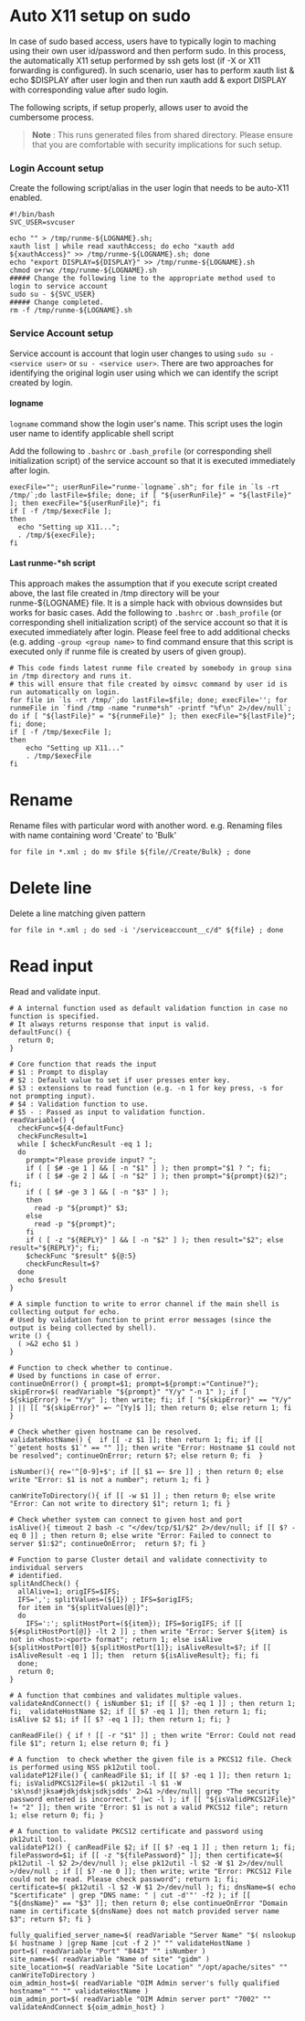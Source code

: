 # Auto X11 setup on sudo

In case of sudo based access, users have to typically login to maching using their own user id/password and then perform sudo. In this process, the automatically X11 setup performed by ssh gets lost (if -X or X11 forwarding is configured). In such scenario, user has to perform xauth list & echo $DISPLAY after user login and then run xauth add & export DISPLAY with corresponding value after sudo login.

The following scripts, if setup properly, allows user to avoid the cumbersome process.
> **Note** : This runs generated files from shared directory. Please ensure that you are comfortable with security implications for such setup.

### Login Account setup

Create the following script/alias in the user login that needs to be auto-X11 enabled.

```
#!/bin/bash
SVC_USER=svcuser

echo "" > /tmp/runme-${LOGNAME}.sh;
xauth list | while read xauthAccess; do echo "xauth add ${xauthAccess}" >> /tmp/runme-${LOGNAME}.sh; done
echo "export DISPLAY=${DISPLAY}" >> /tmp/runme-${LOGNAME}.sh
chmod o+rwx /tmp/runme-${LOGNAME}.sh
##### Change the following line to the appropriate method used to login to service account 
sudo su - ${SVC_USER}
##### Change completed.
rm -f /tmp/runme-${LOGNAME}.sh
```

### Service Account setup
Service account is account that login user changes to using `sudo su - <service user>` or `su - <service user>`. There are two approaches for identifying the original login user using which we can identify the script created by login.

#### logname
`logname` command show the login user's name. This script uses the login user name to identify applicable shell script

Add the following to `.bashrc` or `.bash_profile` (or corresponding shell initialization script) of the service account so that it is executed immediately after login.

```
execFile=""; userRunFile="runme-`logname`.sh"; for file in `ls -rt /tmp/`;do lastFile=$file; done; if [ "${userRunFile}" = "${lastFile}" ]; then execFile="${userRunFile}"; fi
if [ -f /tmp/$execFile ];
then
  echo "Setting up X11...";
  . /tmp/${execFile};
fi
```

#### Last runme-*sh script
This approach makes the assumption that if you execute script created above, the last file created in /tmp directory will be your runme-${LOGNAME} file. It is a simple hack with obvious downsides but works for basic cases.
Add the following to `.bashrc` or `.bash_profile` (or corresponding shell initialization script) of the service account so that it is executed immediately after login.
Please feel free to add additional checks (e.g. adding `-group <group name>` to find command ensure that this script is executed only if runme file is created by users of given group).

```
# This code finds latest runme file created by somebody in group sina in /tmp directory and runs it.
# this will ensure that file created by oimsvc command by user id is run automatically on login.
for file in `ls -rt /tmp/`;do lastFile=$file; done; execFile=''; for runmeFile in `find /tmp -name "runme*sh" -printf "%f\n" 2>/dev/null`; do if [ "${lastFile}" = "${runmeFile}" ]; then execFile="${lastFile}"; fi; done;
if [ -f /tmp/$execFile ];
then
    echo "Setting up X11..."
    . /tmp/$execFile
fi
```

# Rename
Rename files with particular word with another word.
e.g. Renaming files with name containing word 'Create' to 'Bulk'
```
for file in *.xml ; do mv $file ${file//Create/Bulk} ; done
```

# Delete line
Delete a line matching given pattern
```
for file in *.xml ; do sed -i '/serviceaccount__c/d" ${file} ; done
```

# Read input
Read and validate input.
```
# A internal function used as default validation function in case no function is specified.
# It always returns response that input is valid.
defaultFunc() {
  return 0;
}

# Core function that reads the input
# $1 : Prompt to display
# $2 : Default value to set if user presses enter key.
# $3 : extensions to read function (e.g. -n 1 for key press, -s for not prompting input).
# $4 : Validation function to use.
# $5 - : Passed as input to validation function.
readVariable() {
  checkFunc=${4-defaultFunc}
  checkFuncResult=1
  while [ $checkFuncResult -eq 1 ];
  do
    prompt="Please provide input? ";
    if ( [ $# -ge 1 ] && [ -n "$1" ] ); then prompt="$1 ? "; fi;
    if ( [ $# -ge 2 ] && [ -n "$2" ] ); then prompt="${prompt}($2)"; fi;
    if ( [ $# -ge 3 ] && [ -n "$3" ] );
    then
      read -p "${prompt}" $3;
    else
      read -p "${prompt}";
    fi
    if ( [ -z "${REPLY}" ] && [ -n "$2" ] ); then result="$2"; else result="${REPLY}"; fi;
    $checkFunc "$result" ${@:5}
    checkFuncResult=$?
  done
  echo $result
}

# A simple function to write to error channel if the main shell is collecting output for echo.
# Used by validation function to print error messages (since the output is being collected by shell).
write () {
  ( >&2 echo $1 )
}

# Function to check whether to continue.
# Used by functions in case of error.
continueOnError() { prompt=$1; prompt=${prompt:="Continue?"}; skipError=$( readVariable "${prompt}" "Y/y" "-n 1" ); if [ ${skipError} != "Y/y" ]; then write; fi; if [ "${skipError}" == "Y/y" ] || [[ "${skipError}" =~ ^[Yy]$ ]]; then return 0; else return 1; fi }

# Check whether given hostname can be resolved.
validateHostName() {  if [[ -z $1 ]]; then return 1; fi; if [[ "`getent hosts $1`" == "" ]]; then write "Error: Hostname $1 could not be resolved"; continueOnError; return $?; else return 0; fi  }

isNumber(){ re='^[0-9]+$'; if [[ $1 =~ $re ]] ; then return 0; else  write "Error: $1 is not a number"; return 1; fi }

canWriteToDirectory(){ if [[ -w $1 ]] ; then return 0; else write "Error: Can not write to directory $1"; return 1; fi }

# Check whether system can connect to given host and port
isAlive(){ timeout 2 bash -c "</dev/tcp/$1/$2" 2>/dev/null; if [[ $? -eq 0 ]] ; then return 0; else write "Error: Failed to connect to server $1:$2"; continueOnError;  return $?; fi }

# Function to parse Cluster detail and validate connectivity to individual servers
# identified.
splitAndCheck() {
  allAlive=1; origIFS=$IFS;
  IFS=','; splitValues=(${1}) ; IFS=$origIFS;
  for item in "${splitValues[@]}";
  do
    IFS=':'; splitHostPort=(${item}); IFS=$origIFS; if [[ ${#splitHostPort[@]} -lt 2 ]] ; then write "Error: Server ${item} is not in <host>:<port> format"; return 1; else isAlive ${splitHostPort[0]} ${splitHostPort[1]}; isAliveResult=$?; if [[ isAliveResult -eq 1 ]]; then  return ${isAliveResult}; fi; fi
  done;
  return 0;
}

# A function that combines and validates multiple values.
validateAndConnect() { isNumber $1; if [[ $? -eq 1 ]] ; then return 1; fi;  validateHostName $2; if [[ $? -eq 1 ]]; then return 1; fi; isAlive $2 $1; if [[ $? -eq 1 ]]; then return 1; fi; }

canReadFile() { if ! [[ -r "$1" ]] ; then write "Error: Could not read file $1"; return 1; else return 0; fi }

# A function  to check whether the given file is a PKCS12 file. Check is performed using NSS pk12util tool.
validateP12File() { canReadFile $1; if [[ $? -eq 1 ]]; then return 1; fi; isValidPKCS12File=$( pk12util -l $1 -W 'sk\nsd!jksa#jdkjdskjsdkjsdds' 2>&1 >/dev/null| grep "The security password entered is incorrect." |wc -l ); if [[ "${isValidPKCS12File}" != "2" ]]; then write "Error: $1 is not a valid PKCS12 file"; return 1; else return 0; fi; }

# A function to validate PKCS12 certificate and password using pk12util tool.
validateP12() { canReadFile $2; if [[ $? -eq 1 ]] ; then return 1; fi; filePassword=$1; if [[ -z "${filePassword}" ]]; then certificate=$( pk12util -l $2 2>/dev/null ); else pk12util -l $2 -W $1 2>/dev/null >/dev/null ; if [[ $? -ne 0 ]]; then write; write "Error: PKCS12 File could not be read. Please check password"; return 1; fi; certificate=$( pk12util -l $2 -W $1 2>/dev/null ); fi; dnsName=$( echo "$certificate" | grep "DNS name: " | cut -d'"' -f2 ); if [[ "${dnsName}" == "$3" ]]; then return 0; else continueOnError "Domain name in certificate ${dnsName} does not match provided server name $3"; return $?; fi }

fully_qualified_server_name=$( readVariable "Server Name" "$( nslookup $( hostname ) |grep Name |cut -f 2 )" "" validateHostName )
port=$( readVariable "Port" "8443" "" isNumber )
site_name=$( readVariable "Name of site" "gidm" )
site_location=$( readVariable "Site Location" "/opt/apache/sites" "" canWriteToDirectory )
oim_admin_host=$( readVariable "OIM Admin server's fully qualified hostname" "" "" validateHostName )
oim_admin_port=$( readVariable "OIM Admin server port" "7002" "" validateAndConnect ${oim_admin_host} )

```

